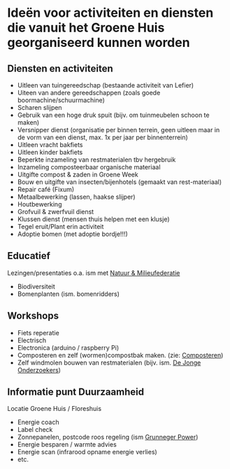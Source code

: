 # Ideën voor activiteiten en diensten die vanuit het Groene Huis georganiseerd kunnen worden

## Diensten en activiteiten

* Uitleen van tuingereedschap (bestaande activiteit van Lefier)
* Uiteen van andere gereedschappen (zoals goede boormachine/schuurmachine)
* Scharen slijpen
* Gebruik van een hoge druk spuit (bijv. om tuinmeubelen schoon te maken)
* Versnipper dienst (organisatie per binnen terrein, geen uitleen maar in de vorm van een dienst, max. 1x per jaar per binnenterrein)
* Uitleen vracht bakfiets
* Uitleen kinder bakfiets
* Beperkte inzameling van restmaterialen tbv hergebruik
* Inzameling composteerbaar organische materiaal
* Uitgifte compost & zaden in Groene Week
* Bouw en uitgifte van insecten/bijenhotels (gemaakt van rest-materiaal)
* Repair café (Fixum)
* Metaalbewerking (lassen, haakse slijper)
* Houtbewerking
* Grofvuil & zwerfvuil dienst
* Klussen dienst (mensen thuis helpen met een klusje)
* Tegel eruit/Plant erin activiteit
* Adoptie bomen (met adoptie bordje!!!)


## Educatief

Lezingen/presentaties o.a. ism met [Natuur & Milieufederatie](https://nmfgroningen.nl/)
* Biodiversiteit
* Bomenplanten (ism. bomenridders)

## Workshops

* Fiets reperatie
* Electrisch
* Electronica (arduino / raspberry Pi)
* Composteren en zelf (wormen)compostbak maken. (zie: [Composteren](https://github.com/duurzamekorrewegwijk/DuurzameKorrewegwijk/tree/master/doc/composteren))
* Zelf windmolen bouwen van restmaterialen (bijv. ism. [De Jonge Onderzoekers](https://www.djog.nl/))

## Informatie punt Duurzaamheid

Locatie Groene Huis / Floreshuis

* Energie coach
* Label check
* Zonnepanelen, postcode roos regeling (ism [Grunneger Power](https://grunnegerpower.nl/))
* Energie besparen / warmte advies
* Energie scan (infrarood opname energie verlies)
* etc.

